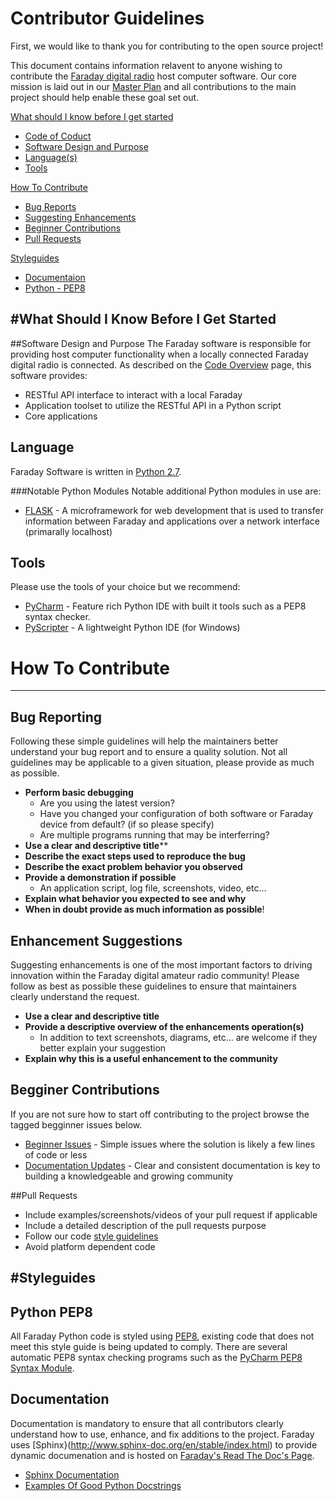 # Contributor Guidelines

First, we would like to thank you for contributing to the open source project!

This document contains information relavent to anyone wishing to contribute the [Faraday digital radio](https://faradayrf.com) host computer software. Our core mission is laid out in our [Master Plan](https://faradayrf.com/faradayrf-master-plan/) and all contributions to the main project should help enable these goal set out.

[What should I know before I get started](#get_started)

* [Code of Coduct](#code_of_conduct)
* [Software Design and Purpose](#software_design)
* [Language(s)](#language)
* [Tools](#tools)

[How To Contribute](#how_to_contribute)

* [Bug Reports](#bug_reporting)
* [Suggesting Enhancements](#enhancement_suggestions)
* [Beginner Contributions](#beginner_contributions)
* [Pull Requests](#pull_requests)

[Styleguides](#styleguides)

* [Documentaion](#documentation)
* [Python - PEP8](#pep8)

#What Should I Know Before I Get Started <a name="get_started"></a>
---

##Software Design and Purpose <a name="software_design"></a>
The Faraday software is responsible for providing host computer functionality when a locally connected Faraday digital radio is connected. As described on the [Code Overview](https://faradayrf.com/code/) page, this software provides:

* RESTful API interface to interact with a local Faraday
* Application toolset to utilize the RESTful API in a Python script
* Core applications


## Language <a name="language"></a>
Faraday Software is written in [Python 2.7](https://www.python.org/downloads/).

###Notable Python Modules <a name="notable_python_modules"></a>
Notable additional Python modules in use are:

* [FLASK](http://flask.pocoo.org/) - A microframework for web development that is used to transfer information between Faraday and applications over a network interface (primarally localhost)

## Tools<a name="tools"></a>
Please use the tools of your choice but we recommend:

* [PyCharm](https://www.jetbrains.com/pycharm/?fromMenu) - Feature rich Python IDE with built it tools such as a PEP8 syntax checker.
* [PyScripter](https://sourceforge.net/projects/pyscripter/) - A lightweight Python IDE (for Windows)

# How To Contribute <a name="how_to_contribute"></a>

---

## Bug Reporting <a name="bug_reporting"></a>

Following these simple guidelines will help the maintainers better understand your bug report and to ensure a quality solution. Not all guidelines may be applicable to a given situation, please provide as much as possible.

* **Perform basic debugging**
  * Are you using the latest version?
  * Have you changed your configuration of both software or Faraday device from default? (if so please specify)
  * Are multiple programs running that may be interferring?
* **Use a clear and descriptive title****
* **Describe the exact steps used to reproduce the bug**
* **Describe the exact problem behavior you observed**
* **Provide a demonstration if possible**
  * An application script, log file, screenshots, video, etc...
* **Explain what behavior you expected to see and why**
* **When in doubt provide as much information as possible**!

## Enhancement Suggestions <a name="enhancement_suggestions"></a>

Suggesting enhancements is one of the most important factors to driving innovation within the Faraday digital amateur radio community! Please follow as best as possible these guidelines to ensure that maintainers clearly understand the request.

* **Use a clear and descriptive title**
* **Provide a descriptive overview of the enhancements operation(s)**
  * In addition to text screenshots, diagrams, etc... are welcome if they better explain your suggestion
* **Explain why this is a useful enhancement to the community**


## Begginer Contributions <a name="beginner_contributions"></a>

If you are not sure how to start off contributing to the project browse the tagged begginner issues below.

* [Beginner Issues](https://github.com/FaradayRF/Faraday-Software/labels/Beginner) - Simple issues where the solution is likely a few lines of code or less
* [Documentation Updates](https://github.com/FaradayRF/Faraday-Software/labels/Documentation) - Clear and consistent documentation is key to building a knowledgeable and growing community


##Pull Requests <a name="pull_requests"></a>

* Include examples/screenshots/videos of your pull request if applicable
* Include a detailed description of the pull requests purpose
* Follow our code [style guidelines](#styleguides)
* Avoid platform dependent code
 

#Styleguides <a name="styleguides"></a>
---

## Python PEP8 <a name="pep8"></a>

All Faraday Python code is styled using [PEP8](https://www.python.org/dev/peps/pep-0008/), existing code that does not meet this style guide is being updated to comply. There are several automatic PEP8 syntax checking programs such as the [PyCharm PEP8 Syntax Module](https://blog.jetbrains.com/pycharm/2013/02/long-awaited-pep-8-checks-on-the-fly-improved-doctest-support-and-more-in-pycharm-2-7/).

## Documentation <a name="documentation"></a>

Documentation is mandatory to ensure that all contributors clearly understand how to use, enhance, and fix additions to the project. Faraday uses [Sphinx}(http://www.sphinx-doc.org/en/stable/index.html) to provide dynamic documenation and is hosted on [Faraday's Read The Doc's Page](http://faraday-software.readthedocs.io/en/latest/).

* [Sphinx Documentation](http://www.sphinx-doc.org/en/stable/contents.html)
* [Examples Of Good Python Docstrings](http://www.sphinx-doc.org/en/stable/ext/example_google.html)